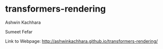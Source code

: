 transformers-rendering
======================

Ashwin Kachhara

Sumeet Fefar

Link to Webpage: http://ashwinkachhara.github.io/transformers-rendering/
